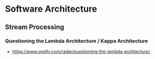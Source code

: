 # Software Architecture

## Stream Processing

### Questioning the Lambda Architecture / Kappa Architecture
- https://www.oreilly.com/radar/questioning-the-lambda-architecture/
